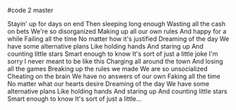 #code 2 master

Stayin' up for days on end
Then sleeping long enough
Wasting all the cash on bets
We're so disorganized
Making up all our own rules
And happy for a while
Failing all the time
No matter how it's justified
Dreaming of the day
We have some alternative plans
Like holding hands
And staring up
And counting little stars
Smart enough to know
It's sort of just a little joke
I'm sorry
I never meant to be like this
Charging all around the town
And losing all the games
Breaking up the rules we made
We are so unsocialized
Cheating on the brain
We have no answers of our own
Faking all the time
No matter what our hearts desire
Dreaming of the day
We have some alternative plans
Like holding hands
And staring up
And counting little stars
Smart enough to know
It's sort of just a little…